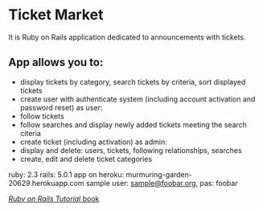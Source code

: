 # Ticket Market
It is Ruby on Rails application dedicated to announcements with tickets.
## App allows you to:
- display tickets by category, search tickets by criteria, sort displayed tickets
- create user with authenticate system (including account activation and password reset)
  as user:
- follow tickets
- follow searches and display newly added tickets meeting the search citeria
- create ticket (including activation)
  as admin:
- display and delete: users, tickets, following relationships, searches
- create, edit and delete ticket categories

ruby: 2.3
rails: 5.0.1
app on heroku: murmuring-garden-20629.herokuapp.com
sample user: sample@foobar.org, pas: foobar

[*Ruby on Rails Tutorial* book](http://www.railstutorial.org/book)